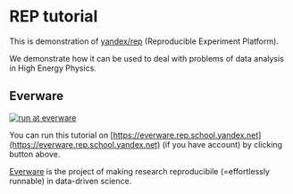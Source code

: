 # REP tutorial

This is demonstration of [yandex/rep](https://github.com/yandex/rep) (Reproducible Experiment Platform).

We demonstrate how it can be used to deal with problems of data analysis in High Energy Physics.

## Everware 

[![run at everware](https://img.shields.io/badge/run%20me-@everware-blue.svg?style=flat)](https://everware.rep.school.yandex.net/hub/oauth_login?repourl=https://github.com/yandex/rep-tutorial.git)

You can run this tutorial on [https://everware.rep.school.yandex.net](https://everware.rep.school.yandex.net) (if you have account) by clicking button above.

[Everware](http://everware.xyz/) is the project of making research reproducibile (=effortlessly runnable) in data-driven science.  
